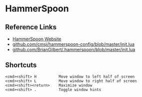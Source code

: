 # HammerSpoon

## Reference Links

- [HammerSpoon Website](http://www.hammerspoon.org/)
- [github.com/cmsj/hammerspoon-config/blob/master/init.lua](https://github.com/cmsj/hammerspoon-config/blob/master/init.lua)
- [github.com/BrianGilbert/.hammerspoon/blob/master/init.lua](https://github.com/BrianGilbert/.hammerspoon/blob/master/init.lua)

## Shortcuts

```
<cmd><shift> H          Move window to left half of screen
<cmd><shift> L          Move window to right half of screen
<cmd><shift><return>    Maximize window
<cmd><shift> .          Toggle window hints
```

